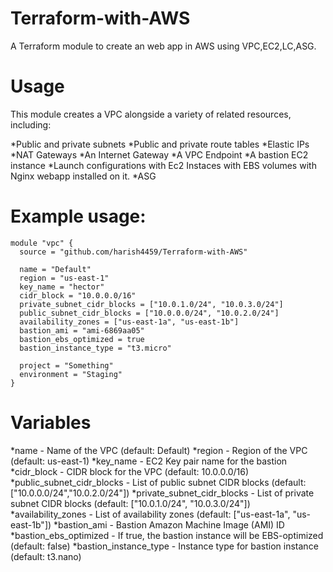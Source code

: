 # Terraform-with-AWS
A Terraform module to create an web app in AWS using VPC,EC2,LC,ASG.

# Usage
This module creates a VPC alongside a variety of related resources, including:

*Public and private subnets
*Public and private route tables
*Elastic IPs
*NAT Gateways
*An Internet Gateway
*A VPC Endpoint
*A bastion EC2 instance
*Launch configurations with Ec2 Instaces with EBS volumes with Nginx webapp installed on it.
*ASG 


# Example usage:

```
module "vpc" {
  source = "github.com/harish4459/Terraform-with-AWS"

  name = "Default"
  region = "us-east-1"
  key_name = "hector"
  cidr_block = "10.0.0.0/16"
  private_subnet_cidr_blocks = ["10.0.1.0/24", "10.0.3.0/24"]
  public_subnet_cidr_blocks = ["10.0.0.0/24", "10.0.2.0/24"]
  availability_zones = ["us-east-1a", "us-east-1b"]
  bastion_ami = "ami-6869aa05"
  bastion_ebs_optimized = true
  bastion_instance_type = "t3.micro"

  project = "Something"
  environment = "Staging"
}
```

# Variables
*name - Name of the VPC (default: Default)
*region - Region of the VPC (default: us-east-1)
*key_name - EC2 Key pair name for the bastion
*cidr_block - CIDR block for the VPC (default: 10.0.0.0/16)
*public_subnet_cidr_blocks - List of public subnet CIDR blocks (default: ["10.0.0.0/24","10.0.2.0/24"])
*private_subnet_cidr_blocks - List of private subnet CIDR blocks (default: ["10.0.1.0/24", "10.0.3.0/24"])
*availability_zones - List of availability zones (default: ["us-east-1a", "us-east-1b"])
*bastion_ami - Bastion Amazon Machine Image (AMI) ID
*bastion_ebs_optimized - If true, the bastion instance will be EBS-optimized (default: false)
*bastion_instance_type - Instance type for bastion instance (default: t3.nano)
